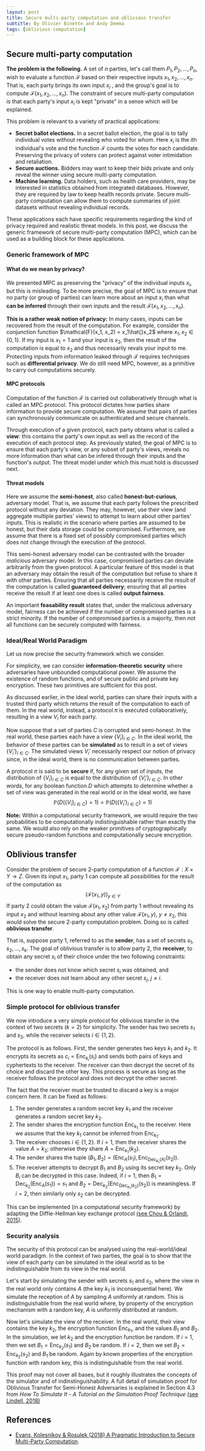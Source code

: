 ```yaml
---
layout: post
title: Secure multi-party computation and oblivious transfer
subtitle: By Olivier Binette and Andy Demma
tags: [oblivious computation]
---
```


## Secure multi-party computation

**The problem is the following.** A set of $n$ parties, let's call them  $P_1, P_2, \dots, P_n$, wish to evaluate a function $\mathcal{F}$ based on their respective inputs $x_1, x_2, \dots, x_n$. That is, each party brings its own input $x_i$ , and the group's goal is to compute $\mathcal{F}(x_1, x_2, \dots, x_n)$. The constraint of secure multi-party computation is that each party's input $x_i$ is kept "private" in a sense which will be explained.


This problem is relevant to a variety of practical applications:

- **Secret ballot elections.** In a secret ballot election, the goal is to tally individual votes without revealing who voted for whom. Here $x_i$ is the $i$th individual's vote and the function $\mathcal{F}$ counts the votes for each candidate. Preserving the privacy of voters can protect against voter intimidation and retaliation.
- **Secure auctions.** Bidders may want to keep their bids private and only reveal the winner using secure multi-party computation.
- **Machine learning.** Data holders, such as health care providers, may be interested in statistics obtained from integrated databases. However, they are required by law to keep health records private. Secure multi-party computation can allow them to compute summaries of joint datasets without revealing individual records.

These applications each have specific requirements regarding the kind of privacy required and realistic threat models. In this post, we discuss the generic framework of secure multi-party computation (MPC), which can be used as a building block for these applications.

### Generic framework of MPC

#### What do we mean by privacy?

We presented MPC as preserving the "privacy" of the individual inputs $x_i$, but this is misleading. To be more precise, the goal of MPC is to ensure that no party (or group of parties) can learn more about an input $x_i$ than what **can be inferred** through their own inputs and the result $\mathcal{F}(x_1, x_2, \dots, x_n)$.

**This is a rather weak notion of privacy:** In many cases, inputs can be recovered from the result of the computation. For example, consider the conjunction function $\mathcal{F}(x_1, x_2) = x_1\hat{}x_2$ where $x_1, x_2 \in \{0,1\}$. If my input is $x_1 = 1$ and your input is $x_2$, then the result of the computation is equal to $x_2$ and thus necessarily revals your input to me. Protecting inputs from information leaked through $\mathcal{F}$ requires techniques such as **differential privacy**. We do still need MPC, however, as a primitive to carry out computations securely.

#### MPC protocols

Computation of the function $\mathcal{F}$ is carried out collaboratively through what is called an MPC protocol. This protocol dictates how parties share information to provide secure computation. We assume that pairs of parties can synchronously communicate on authenticated and secure channels. 

Through execution of a given protocol, each party obtains what is called a **view**: this contains the party's own input as well as the record of the execution of each protocol step. As previously stated, the goal of MPC is to ensure that each party's view, or any subset of party's views, reveals no more information than what can be infered through their inputs and the function's output. The threat model under which this must hold is discussed next.


#### Threat models

Here we assume the **semi-honest**, also called **honest-but-curious**, adversary model. That is, we assume that each party follows the prescribed protocol without any deviation. They may, however, use their view (and aggregate multiple parties' views) to attempt to learn about other parties' inputs. This is realistic in the scenario where parties are assumed to be honest, but their data storage could be compromised. Furthermore, we assume that there is a fixed set of possibly compromised parties which does not change through the execution of the protocol.

This semi-honest adversary model can be contrasted with the broader *malicious* adversary model. In this case, compromised parties can deviate arbitrarily from the given protocol. A particular feature of this model is that an adversary may obtain the result of the computation but refuse to share it with other parties. Ensuring that all parties necessarily receive the result of the computation is called **guaranteed delivery**; ensuring that all parties receive the result if at least one does is called **output fairness**.

<!-- https://www.ccs.neu.edu/home/rancohen/Papers/CL14.pdf-->
An important **feasability result** states that, under the malicious adversary model, fairness can be achieved if the number of compromised parties is a strict minority. If the number of compromised parties is a majority, then not all functions can be securely computed with fairness.



### Ideal/Real World Paradigm

Let us now precise the security framework which we consider. 

For simplicity, we can consider **information-theoretic security** where adversaries have unbounded computational power. We assume the existence of random functions, and of secure public and private key encryption. These two primitives are sufficient for this post. 

As discussed earlier, in the ideal world, parties can share their inputs with a trusted third party which returns the result of the computation to each of them. In the real world, instead, a protocol $\pi$ is executed collaboratively, resulting in a view $V_i$ for each party.

Now suppose that a set of parties $C$ is corrupted and semi-honest. In the real world, these parties each have a view $\{V_i\}_  {i \in C}$. In the ideal world, the behavior of these parties can be **simulated** as to result in a set of views $\{V_i'\}_  {i \in C}$. The simulated views $V_i'$ necessarily respect our notion of privacy since, in the ideal world, there is no communication between parties.

A protocol $\pi$ is said to be **secure** if, for any given set of inputs, the distribution of $\{V_i\}_  {i \in C}$ is equal to the distribution of $\{V_i'\}_  {i \in C}$. In other words, for any boolean function $D$ which attempts to determine whether a set of view was generated in the real world or in the ideal world, we have
$$
    \mathbb{P}(D(\{V_i\}_  {i \in C}) = 1) = \mathbb{P}(D(\{V_i'\}_  {i \in C}) = 1)
$$

**Note:** Within a computational security framework, we would require the two probabilities to be computationally indistinguishable rather than exactly the same. We would also rely on the weaker primitives of cryptographically secure pseudo-random functions and computationally secure encryption.

## Oblivious transfer

Consider the problem of secure 2-party computation of a function $\mathcal{F} : X\times Y \rightarrow Z.$
Given its input $x_1$, party 1 can compute all possibilities for the result of the computation as
$$
    \left(\mathcal{F}(x_1, y)\right)_ {y \in Y}
$$If party 2 could obtain the value $\mathcal{F}(x_1, x_2)$ from party 1 without revealing its input $x_2$ and without learning about any other value $\mathcal{F}(x_1, y)$, $y \not = x_2$, this would solve the secure 2-party computation problem. Doing so is called **oblivious transfer**.

That is, suppose party 1, referred to as the **sender**, has a set of secrets $s_1, s_2, \dots, s_k$. The goal of oblivious transfer is to allow party 2, the **receiver**, to obtain any secret $s_i$ of their choice under the two following constraints:
- the sender does not know which secret $s_i$ was obtained, and 
- the receiver does not learn about any other secret $s_j$, $j\not = i$.

This is one way to enable multi-party computation.

### Simple protocol for oblivious transfer

We now introduce a very simple protocol for oblivious transfer in the context of two secrets ($k=2$) for simplicity. The sender has two secrets $s_1$ and $s_2$, while the receiver selects $i \in \{1,2\}$. 

The protocol is as follows. First, the sender generates two keys $k_1$ and $k_2$. It encrypts its secrets as $c_i = \text{Enc}_  {k_i}(s_i)$ and sends both pairs of keys and cyphertexts to the receiver. The receiver can then decrypt the secret of its choice and discard the other key. This process is secure as long as the receiver follows the protocol and does not decrypt the other secret.

The fact that the receiver must be trusted to discard a key is a major concern here. It can be fixed as follows:

1. The sender generates a random secret key $k_1$ and the receiver generates a random secret key $k_2$.
2. The sender shares the encryption function $\text{Enc}_ {k_1}$ to the receiver. Here we assume that the key $k_1$ cannot be inferred from $\text{Enc}_  {k_1}$.
3. The receiver chooses $i\in\{1,2\}$. If $i=1$, then the receiver shares the value $A = k_2$; otherwise they share $A = \text{Enc}_  {k_1}(k_2)$.
4. The sender shares the tuple $(B_1, B_2) = (\text{Enc}_ A(s_1), \text{Enc}_  {\text{Dec}_  {k_1}(A)}(s_2))$.
5. The receiver attempts to decrypt $B_1$ and $B_2$ using its secret key $k_2$. Only $B_i$ can be decrypted in this case. Indeed, if $i=1$, then $B_1 = \text{Dec}_  {k_2}(\text{Enc}_ A(s_1)) = s_1$ and  $B_2 = \text{Dec}_  {k_2}(\text{Enc}_  {\text{Dec}_  {k_1}(k_2)}(s_2))$ is meaningless. If $i=2$, then similarly only $s_2$ can be decrypted.

This can be implemented (in a computational security framework) by adapting the Diffie-Hellman key exchange protocol [(see Chou & Orlandi, 2015)](https://eprint.iacr.org/2015/267.pdf).

### Security analysis

The security of this protocol can be analysed using the real-world/ideal world paradigm. In the context of two parties, the goal is to show that the view of each party can be simulated in the ideal world as to be indistinguishable from its view in the real world.

Let's start by simulating the sender with secrets $s_1$ and $s_2$, where the view in the real world only contains $A$ (the key $k_1$ is inconsequential here). We simulate the reception of $A$ by sampling $A$ uniformly at random. This is indistinguishable from the real world where, by property of the encryption mechanism with a random key, $A$ is uniformly distributed at random.

Now let's simulate the view of the receiver. In the real world, their view contains the key $k_2$, the encryption function $\text{Enc}_  {k_1}$, and the values $B_1$ and $B_2$. In the simulation, we let $k_2$ and the encryption function be random. If $i=1$, then we set $B_1 = \text{Enc}_  {k_2}(s_1)$ and $B_2$ be random. If $i=2$, then we set $B_2 = \text{Enc}_  {k_2}(s_2)$ and $B_1$ be random. Again by known properties of the encryption function with random key, this is indistinguishable from the real world.

This proof may not cover all bases, but it roughly illustrates the concepts of the simulator and of indinstinguishability. A full detail of simulation proof for Oblivious Transfer for Semi-Honest Adversaries is explained in Section 4.3 from *How To Simulate It - A Tutorial on the Simulation Proof Technique* [(see Lindell, 2018)](https://eprint.iacr.org/2016/046.pdf)


## References

- [Evans, Kolesnikov & Rosulek (2018) A Pragmatic Introduction to Secure Multi-Party Computation](https://securecomputation.org/docs/pragmaticmpc.pdf).
